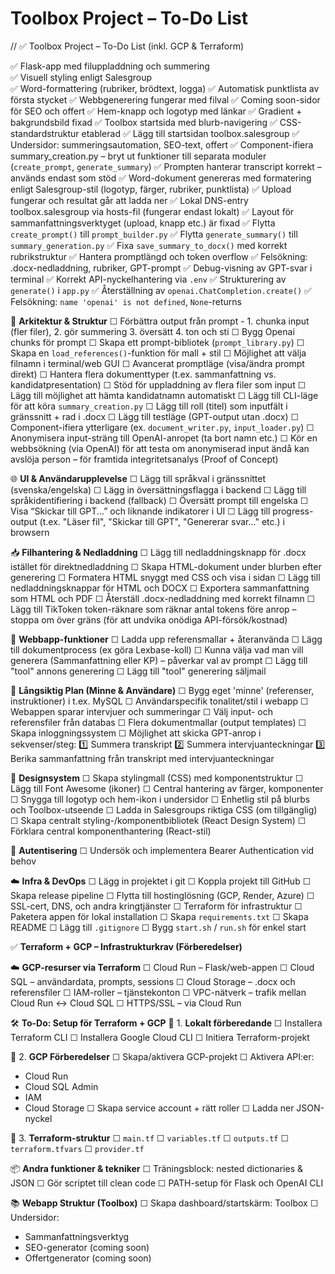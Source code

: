 # Toolbox Project – To-Do List

// ✅ Toolbox Project – To-Do List (inkl. GCP & Terraform)

✅ Flask-app med filuppladdning och summering  
✅ Visuell styling enligt Salesgroup  
✅ Word-formattering (rubriker, brödtext, logga)
✅ Automatisk punktlista av första stycket
✅ Webbgenerering fungerar med filval
✅ Coming soon-sidor för SEO och offert
✅ Hem-knapp och logotyp med länkar
✅ Gradient + bakgrundsbild fixad
✅ Toolbox startsida med blurb-navigering
✅ CSS-standardstruktur etablerad
✅ Lägg till startsidan toolbox.salesgroup
✅ Undersidor: summeringsautomation, SEO-text, offert
✅ Component-ifiera summary_creation.py – bryt ut funktioner till separata moduler (`create_prompt`, `generate_summary`)
✅ Prompten hanterar transcript korrekt – används endast som stöd
✅ Word-dokument genereras med formatering enligt Salesgroup-stil (logotyp, färger, rubriker, punktlista)
✅ Upload fungerar och resultat går att ladda ner
✅ Lokal DNS-entry toolbox.salesgroup via hosts-fil (fungerar endast lokalt)
✅ Layout för sammanfattningsverktyget (upload, knapp etc.) är fixad
✅ Flytta `create_prompt()` till `prompt_builder.py`
✅ Flytta `generate_summary()` till `summary_generation.py`
✅ Fixa `save_summary_to_docx()` med korrekt rubrikstruktur
✅ Hantera promptlängd och token overflow
✅ Felsökning: .docx-nedladdning, rubriker, GPT-prompt
✅ Debug-visning av GPT-svar i terminal
✅ Korrekt API-nyckelhantering via `.env`
✅ Strukturering av `generate()` i `app.py`
✅ Återställning av `openai.ChatCompletion.create()`
✅ Felsökning: `name 'openai' is not defined`, `None`-returns

🧠 **Arkitektur & Struktur**
☐ Förbättra output från prompt - 1. chunka input (fler filer), 2. gör summering 3. översätt 4. ton och sti
☐ Bygg Openai chunks för prompt
☐ Skapa ett prompt-bibliotek (`prompt_library.py`)
☐ Skapa en `load_references()`-funktion för mall + stil
☐ Möjlighet att välja filnamn i terminal/web GUI
☐ Avancerat promptläge (visa/ändra prompt direkt)
☐ Hantera flera dokumenttyper (t.ex. sammanfattning vs. kandidatpresentation)
☐ Stöd för uppladdning av flera filer som input
☐ Lägg till möjlighet att hämta kandidatnamn automatiskt
☐ Lägg till CLI-läge för att köra `summary_creation.py`
☐ Lägg till roll (titel) som inputfält i gränssnitt + rad i .docx
☐ Lägg till testläge (GPT-output utan .docx)
☐ Component-ifiera ytterligare (ex. `document_writer.py`, `input_loader.py`)
☐ Anonymisera input-sträng till OpenAI-anropet (ta bort namn etc.)
☐ Kör en webbsökning (via OpenAI) för att testa om anonymiserad input ändå kan avslöja person – för framtida integritetsanalys (Proof of Concept)

🌐 **UI & Användarupplevelse**
☐ Lägg till språkval i gränssnittet (svenska/engelska)
☐ Lägg in översättningsflagga i backend
☐ Lägg till språkidentifiering i backend (fallback)
☐ Översätt prompt till engelska
☐ Visa “Skickar till GPT...” och liknande indikatorer i UI
☐ Lägg till progress-output (t.ex. "Läser fil", "Skickar till GPT", "Genererar svar..." etc.) i browsern

📥 **Filhantering & Nedladdning**
☐ Lägg till nedladdningsknapp för .docx istället för direktnedladdning
☐ Skapa HTML-dokument under blurben efter generering
☐ Formatera HTML snyggt med CSS och visa i sidan
☐ Lägg till nedladdningsknappar för HTML och DOCX
☐ Exportera sammanfattning som HTML och PDF
☐ Återställ .docx-nedladdning med korrekt filnamn
☐ Lägg till TikToken token-räknare som räknar antal tokens före anrop – stoppa om över gräns (för att undvika onödiga API-försök/kostnad)

🧰 **Webbapp-funktioner**
☐ Ladda upp referensmallar + återanvända
☐ Lägg till dokumentprocess (ex göra Lexbase-koll)
☐ Kunna välja vad man vill generera (Sammanfattning eller KP) – påverkar val av prompt
☐ Lägg till "tool" annons generering
☐ Lägg till "tool" generering säljmail

💾 **Långsiktig Plan (Minne & Användare)**
☐ Bygg eget 'minne' (referenser, instruktioner) i t.ex. MySQL
☐ Användarspecifik tonalitet/stil i webapp
☐ Webappen sparar intervjuer och summeringar
☐ Välj input- och referensfiler från databas
☐ Flera dokumentmallar (output templates)
☐ Skapa inloggningssystem
☐ Möjlighet att skicka GPT-anrop i sekvenser/steg:
1️⃣ Summera transkript
2️⃣ Summera intervjuanteckningar
3️⃣ Berika sammanfattning från transkript med intervjuanteckningar

🎨 **Designsystem**
☐ Skapa stylingmall (CSS) med komponentstruktur
☐ Lägg till Font Awesome (ikoner)
☐ Central hantering av färger, komponenter
☐ Snygga till logotyp och hem-ikon i undersidor
☐ Enhetlig stil på blurbs och Toolbox-utseende
☐ Ladda in Salesgroups riktiga CSS (om tillgänglig)
☐ Skapa centralt styling-/komponentbibliotek (React Design System)
☐ Förklara central komponenthantering (React-stil)

🔐 **Autentisering**
☐ Undersök och implementera Bearer Authentication vid behov

☁️ **Infra & DevOps**
☐ Lägg in projektet i git
☐ Koppla projekt till GitHub
☐ Skapa release pipeline
☐ Flytta till hostinglösning (GCP, Render, Azure)
☐ SSL-cert, DNS, och andra kringtjänster
☐ Terraform för infrastruktur
☐ Paketera appen för lokal installation
☐ Skapa `requirements.txt`
☐ Skapa README
☐ Lägg till `.gitignore`
☐ Bygg `start.sh` / `run.sh` för enkel start

✅ **Terraform + GCP – Infrastrukturkrav (Förberedelser)**

☁️ **GCP-resurser via Terraform**
☐ Cloud Run – Flask/web-appen
☐ Cloud SQL – användardata, prompts, sessions
☐ Cloud Storage – .docx och referensfiler
☐ IAM-roller – tjänstekonton
☐ VPC-nätverk – trafik mellan Cloud Run ↔ Cloud SQL
☐ HTTPS/SSL – via Cloud Run

🛠️ **To-Do: Setup för Terraform + GCP**
📌 1. **Lokalt förberedande**
☐ Installera Terraform CLI
☐ Installera Google Cloud CLI
☐ Initiera Terraform-projekt

🔐 2. **GCP Förberedelser**
☐ Skapa/aktivera GCP-projekt
☐ Aktivera API:er:
- Cloud Run
- Cloud SQL Admin
- IAM
- Cloud Storage
☐ Skapa service account + rätt roller
☐ Ladda ner JSON-nyckel

📁 3. **Terraform-struktur**
☐ `main.tf`
☐ `variables.tf`
☐ `outputs.tf`
☐ `terraform.tfvars`
☐ `provider.tf`

📦 **Andra funktioner & tekniker**
☐ Träningsblock: nested dictionaries & JSON
☐ Gör scriptet till clean code
☐ PATH-setup för Flask och OpenAI CLI

📚 **Webapp Struktur (Toolbox)**
☐ Skapa dashboard/startskärm: Toolbox
☐ Undersidor:
- Sammanfattningsverktyg
- SEO-generator (coming soon)
- Offertgenerator (coming soon)
